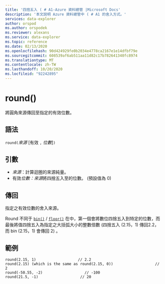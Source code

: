 ```yaml
---
title: '四捨五入 ( # A1-Azure 資料總管 |Microsoft Docs'
description: '本文說明 Azure 資料總管中 ( # A1 的舍入方式。'
services: data-explorer
author: orspod
ms.author: orspodek
ms.reviewer: alexans
ms.service: data-explorer
ms.topic: reference
ms.date: 02/13/2020
ms.openlocfilehash: 90d424929fe0b2034e4778ca2167e1e14dfbf79e
ms.sourcegitcommit: 608539af6ab511aa11d82c17b782641340fc8974
ms.translationtype: MT
ms.contentlocale: zh-TW
ms.lasthandoff: 10/20/2020
ms.locfileid: "92242895"
---
```

# <a name="round"></a>round()

將圓角來源傳回至指定的有效位數。

## <a name="syntax"></a>語法

`round(`*來源* [有效 `,` *位數*]`)`

## <a name="arguments"></a>引數

* *來源*：計算迴圈的來源純量。
* 有效*位數：來源*將四捨五入至的位數。 (預設值為 0) 

## <a name="returns"></a>傳回

指定之有效位數的舍入來源。

Round 不同于 [`bin()`](binfunction.md) / [`floor()`](floorfunction.md) 在中，第一個會將數位四捨五入到特定的位數，而最後將值四捨五入為指定之大括弧大小的整數倍數 (四捨五入 (2.15，1) 傳回2.2，而 bin (2.15，1) 會傳回 2) 。
 

## <a name="examples"></a>範例

```kusto
round(2.15, 1)                   // 2.2
round(2.15) (which is the same as round(2.15, 0))                   // 2
round(-50.55, -2)                   // -100
round(21.5, -1)                   // 20
```